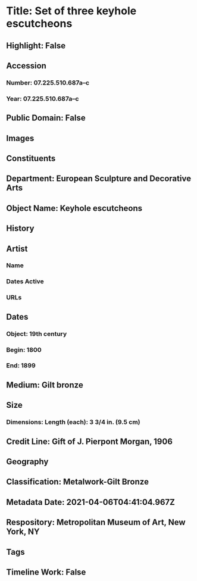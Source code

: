 # Title: Set of three keyhole escutcheons
## Highlight: False
## Accession
### Number: 07.225.510.687a–c
### Year: 07.225.510.687a–c
## Public Domain: False
## Images
## Constituents
## Department: European Sculpture and Decorative Arts
## Object Name: Keyhole escutcheons
## History
## Artist
### Name
### Dates Active
### URLs
## Dates
### Object: 19th century
### Begin: 1800
### End: 1899
## Medium: Gilt bronze
## Size
### Dimensions: Length (each): 3 3/4 in. (9.5 cm)
## Credit Line: Gift of J. Pierpont Morgan, 1906
## Geography
## Classification: Metalwork-Gilt Bronze
## Metadata Date: 2021-04-06T04:41:04.967Z
## Respository: Metropolitan Museum of Art, New York, NY
## Tags
## Timeline Work: False